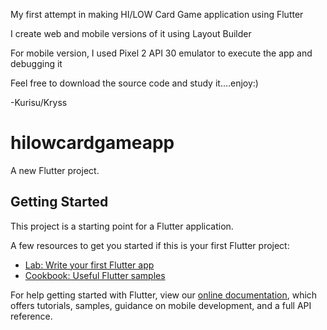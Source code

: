 My first attempt in making HI/LOW Card Game application using Flutter

I create web and mobile versions of it using Layout Builder

For mobile version, I used Pixel 2 API 30 emulator to execute the app and debugging it

Feel free to download the source code and study it....enjoy:)

-Kurisu/Kryss

# hilowcardgameapp

A new Flutter project.

## Getting Started

This project is a starting point for a Flutter application.

A few resources to get you started if this is your first Flutter project:

- [Lab: Write your first Flutter app](https://flutter.dev/docs/get-started/codelab)
- [Cookbook: Useful Flutter samples](https://flutter.dev/docs/cookbook)

For help getting started with Flutter, view our
[online documentation](https://flutter.dev/docs), which offers tutorials,
samples, guidance on mobile development, and a full API reference.
